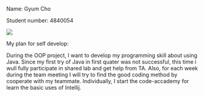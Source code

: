 Name: Gyum Cho

Student number: 4840054

![](https://osistud.tudelft.nl/osiris_student/DownloadPasfoto.do?state=789C73720E0EB1B235F04D4D01C29CCCBCF4D43CBFCCD4D272CF92D4A2C492FC225B5D175D0320D009482D2ACECF4BCCC94C04B2824B4A5352F34AD014191A4080B9B189B105101B00A1A9B1890E54B5634A516AB12186C1C8B246C8B22832C6D864D28BF2530BB03B07A62420B1382DBF249F489786156566A586A5E60075E23716EC26906A906243822A70FB0BA602D57F0079CE8AC3)

My plan for self develop: 

During the OOP project, I want to develop my programming skill about using Java. Since my first try of Java in first quater was not successful, this time i wull fully participate in shared lab and get help from TA. Also, for each week during the team meeting I will try to find the good coding method by cooperate with my teammate. Individually, I start the code-accademy for learn the basic uses of Intellij.
